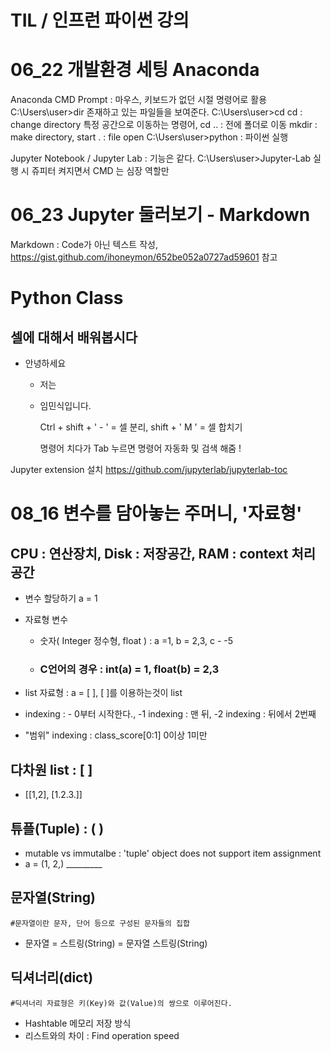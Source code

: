 TIL / 인프런 파이썬 강의
=============


# 06_22 개발환경 세팅 Anaconda 
  Anaconda CMD Prompt : 마우스, 키보드가 없던 시절 명령어로 활용
   C:\Users\user>dir   존재하고 있는 파일들을 보여준다.
   C:\Users\user>cd    cd : change directory 특정 공간으로 이동하는 명령어,  cd .. : 전에 폴더로 이동
                      mkdir : make directory,  start . : file open
   C:\Users\user>python : 파이썬 실행

Jupyter Notebook / Jupyter Lab : 기능은 같다.
   C:\Users\user>Jupyter-Lab 실행 시 쥬피터 켜지면서 CMD 는 심장 역할만
   



# 06_23 Jupyter 둘러보기 - Markdown

   Markdown : Code가 아닌 텍스트 작성, https://gist.github.com/ihoneymon/652be052a0727ad59601 참고
    
# Python Class
## 셀에 대해서 배워봅시다
- 안녕하세요
  - 저는
  - 임민식입니다.

       Ctrl + shift + ' - ' = 셀 분리, shift + ' M ' = 셀 합치기
       
       명령어 치다가 Tab 누르면 명령어 자동화 및 검색 해줌 !
       
Jupyter extension 설치  https://github.com/jupyterlab/jupyterlab-toc


# 08_16 변수를 담아놓는 주머니, '자료형'
 ## CPU : 연산장치, Disk : 저장공간, RAM : context 처리공간
 - 변수 할당하기
    a = 1
 - 자료형 변수

    - 숫자( Integer 정수형, float ) : a =1, b = 2,3, c - -5
    - ### C언어의 경우 : int(a) = 1, float(b) = 2,3
    
 - list 자료형 : a = [ ],  [ ]를 이용하는것이 list
 - indexing : - 0부터 시작한다., -1 indexing : 맨 뒤, -2 indexing : 뒤에서 2번째
 - "범위" indexing : class_score[0:1] 0이상 1미만

 ## 다차원 list : [ ]
 - [[1,2], [1.2.3.]]

 ## 튜플(Tuple) : ( )
 - mutable vs immutalbe : 'tuple' object does not support item assignment
 - a = (1, 2,) _________
 
 ## 문자열(String)
    #문자열이란 문자, 단어 등으로 구성된 문자들의 집합 
 - 문자열 = 스트링(String) = 문자열 스트링(String)

 
 ## 딕셔너리(dict)
    #딕셔너리 자료형은 키(Key)와 값(Value)의 쌍으로 이루어진다.
  - Hashtable 메모리 저장 방식
  - 리스트와의 차이 : Find operation speed
